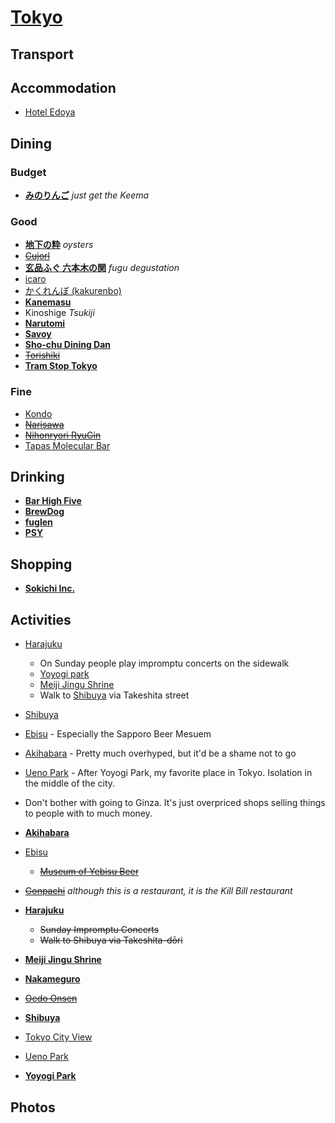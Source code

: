 # [Tokyo](http://en.wikipedia.org/wiki/Tokyo)

## Transport

## Accommodation

* [Hotel Edoya](http://www.hoteledoya.com)

## Dining

### Budget

* __[みのりんご](http://www.minoringo.jp)__ _just get the Keema_

### Good

* __[地下の粋](http://tabelog.com/tokyo/A1313/A131301/13113733/)__ _oysters_
* ~~[Cujorl](http://cujorl.jp)~~
* __[玄品ふぐ 六本木の関](http://tabelog.com/tokyo/A1307/A130701/13038790/)__ _fugu degustation_
* [icaro](http://icaro-miyamoto.com)
* [かくれんぼ (kakurenbo)](http://goo.gl/maps/o4ySP)
* __[Kanemasu](http://tabelog.com/tokyo/A1313/A131302/13002243/)__
* Kinoshige _Tsukiji_
* __[Narutomi](http://narutomi-soba.net)__
* __[Savoy](http://www.savoy.vc)__
* __[Sho-chu Dining Dan](http://cafs.jp/web/restaurant/dan/index.html)__
* ~~[Torishiki](http://tabelog.com/tokyo/A1316/A131601/13041029)~~
* __[Tram Stop Tokyo](https://www.facebook.com/tramstoptokyo)__

### Fine

* [Kondo](http://tabelog.com/tokyo/A1301/A130101/13004993/)
* ~~[Narisawa](http://www.narisawa-yoshihiro.com/en/openning.html)~~
* ~~[Nihonryori RyuGin](http://www.nihonryori-ryugin.com/index_en.html)~~
* [Tapas Molecular Bar](http://www.mandarinoriental.com/tokyo/dining/molecular/)

## Drinking

* __[Bar High Five](http://www.barhighfive.com)__
* __[BrewDog](http://www.brewdog.com/bars/roppongi)__
* __[fuglen](http://www.fuglen.com)__
* __[PSY](http://www.bar-psy.com)__

## Shopping

* __[Sokichi Inc.](http://www.sokichi.co.jp)__

## Activities
* [Harajuku](http://en.wikipedia.org/wiki/Harajuku)
    * On Sunday people play impromptu concerts on the sidewalk
    * [Yoyogi park](http://en.wikipedia.org/wiki/Yoyogi_Park)
    * [Meiji Jingu Shrine](http://www.meijijingu.or.jp/english/)
    * Walk to [Shibuya](http://wikitravel.org/en/Tokyo/Shibuya) via Takeshita street
* [Shibuya](http://wikitravel.org/en/Tokyo/Shibuya)
* [Ebisu](http://wikitravel.org/en/Tokyo/Ebisu) - Especially the Sapporo Beer Mesuem
* [Akihabara](http://wikitravel.org/en/Tokyo/Akihabara) - Pretty much overhyped, but it'd be a shame not to go
* [Ueno Park](http://en.wikipedia.org/wiki/Ueno_Park) - After Yoyogi Park, my favorite place in Tokyo. Isolation in the middle of the city.
* Don't bother with going to Ginza. It's just overpriced shops selling things to people with to much money. 

* __[Akihabara](http://en.wikipedia.org/wiki/Akihabara)__
* [Ebisu](http://en.wikipedia.org/wiki/Ebisu,_Tokyo)
  * ~~[Museum of Yebisu Beer](http://www.sapporoholdings.jp/english/guide/yebisu/)~~
* ~~[Gonpachi](http://www.gonpachi.jp/nishiazabu/?lang=en)~~ _although this is a restaurant, it is the Kill Bill restaurant_
* __[Harajuku](http://en.wikipedia.org/wiki/Harajuku)__
  * ~~Sunday Impromptu Concerts~~
  * ~~Walk to Shibuya via Takeshita-dōri~~
* __[Meiji Jingu Shrine](http://www.meijijingu.or.jp/english/)__
* __[Nakameguro](https://en.wikipedia.org/wiki/Nakameguro,_Meguro,_Tokyo)__
* ~~[Oedo Onsen](http://www.ooedoonsen.jp/higaeri/english/index.html)~~
* __[Shibuya](http://en.wikipedia.org/wiki/Shibuya)__
* [Tokyo City View](http://www.roppongihills.com/tcv/en/index.html)
* [Ueno Park](http://en.wikipedia.org/wiki/Ueno_Park)
* __[Yoyogi Park](http://en.wikipedia.org/wiki/Yoyogi_Park)__

## Photos
